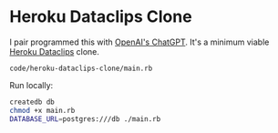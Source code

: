 # Heroku Dataclips Clone

I pair programmed this with [OpenAI's ChatGPT](https://chat.openai.com/chat).
It's a minimum viable [Heroku Dataclips](https://devcenter.heroku.com/articles/dataclips) clone.

```embed
code/heroku-dataclips-clone/main.rb
```

Run locally:

```bash
createdb db
chmod +x main.rb
DATABASE_URL=postgres:///db ./main.rb
```
